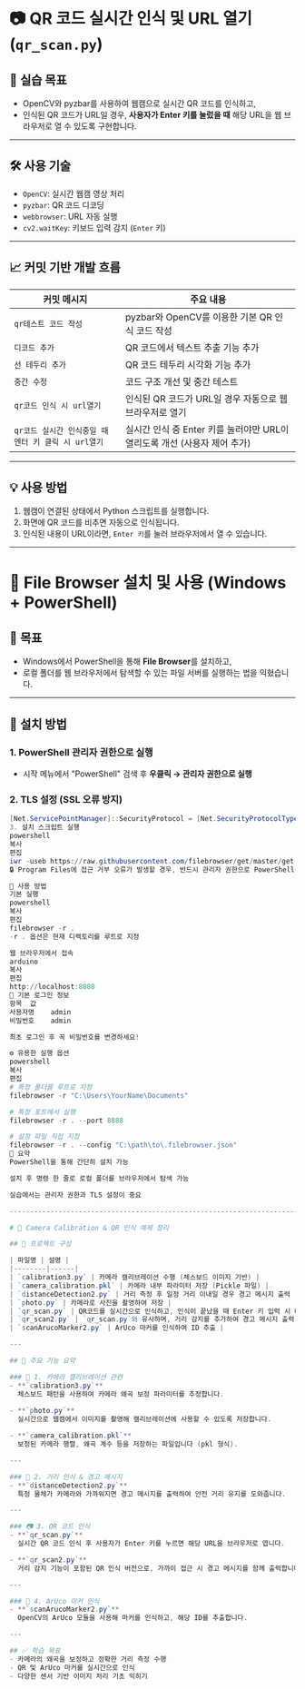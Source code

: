 # 📷 QR 코드 실시간 인식 및 URL 열기 (`qr_scan.py`)

## 📌 실습 목표
- OpenCV와 pyzbar를 사용하여 웹캠으로 실시간 QR 코드를 인식하고,
- 인식된 QR 코드가 URL일 경우, **사용자가 Enter 키를 눌렀을 때** 해당 URL을 웹 브라우저로 열 수 있도록 구현합니다.

---

## 🛠️ 사용 기술
- `OpenCV`: 실시간 웹캠 영상 처리
- `pyzbar`: QR 코드 디코딩
- `webbrowser`: URL 자동 실행
- `cv2.waitKey`: 키보드 입력 감지 (`Enter` 키)

---

## 📈 커밋 기반 개발 흐름

| 커밋 메시지 | 주요 내용 |
|-------------|-----------|
| `qr테스트 코드 작성` | pyzbar와 OpenCV를 이용한 기본 QR 인식 코드 작성 |
| `디코드 추가` | QR 코드에서 텍스트 추출 기능 추가 |
| `선 테두리 추가` | QR 코드 테두리 시각화 기능 추가 |
| `중간 수정` | 코드 구조 개선 및 중간 테스트 |
| `qr코드 인식 시 url열기` | 인식된 QR 코드가 URL일 경우 자동으로 웹브라우저로 열기 |
| `qr코드 실시간 인식중일 때 엔터 키 클릭 시 url열기` | 실시간 인식 중 Enter 키를 눌러야만 URL이 열리도록 개선 (사용자 제어 추가) |

---

## 💡 사용 방법

1. 웹캠이 연결된 상태에서 Python 스크립트를 실행합니다.
2. 화면에 QR 코드를 비추면 자동으로 인식됩니다.
3. 인식된 내용이 URL이라면, `Enter 키`를 눌러 브라우저에서 열 수 있습니다.

-----------------------------------------------------------------------------------------------------------------------------------------

# 📁 File Browser 설치 및 사용 (Windows + PowerShell)

## 📌 목표
- Windows에서 PowerShell을 통해 **File Browser**를 설치하고,
- 로컬 폴더를 웹 브라우저에서 탐색할 수 있는 파일 서버를 실행하는 법을 익혔습니다.

---

## 🔧 설치 방법

### 1. PowerShell 관리자 권한으로 실행
- 시작 메뉴에서 "PowerShell" 검색 후 **우클릭 → 관리자 권한으로 실행**

### 2. TLS 설정 (SSL 오류 방지)
```powershell
[Net.ServicePointManager]::SecurityProtocol = [Net.SecurityProtocolType]::Tls12
3. 설치 스크립트 실행
powershell
복사
편집
iwr -useb https://raw.githubusercontent.com/filebrowser/get/master/get.ps1 | iex
🔒 Program Files에 접근 거부 오류가 발생할 경우, 반드시 관리자 권한으로 PowerShell을 실행해야 합니다.

🚀 사용 방법
기본 실행
powershell
복사
편집
filebrowser -r .
-r . 옵션은 현재 디렉토리를 루트로 지정

웹 브라우저에서 접속
arduino
복사
편집
http://localhost:8080
🔑 기본 로그인 정보
항목	값
사용자명	admin
비밀번호	admin

최초 로그인 후 꼭 비밀번호를 변경하세요!

⚙️ 유용한 실행 옵션
powershell
복사
편집
# 특정 폴더를 루트로 지정
filebrowser -r "C:\Users\YourName\Documents"

# 특정 포트에서 실행
filebrowser -r . --port 8888

# 설정 파일 직접 지정
filebrowser -r . --config "C:\path\to\.filebrowser.json"
📌 요약
PowerShell을 통해 간단히 설치 가능

설치 후 명령 한 줄로 로컬 폴더를 브라우저에서 탐색 가능

실습에서는 관리자 권한과 TLS 설정이 중요

-----------------------------------------------------------------------------------------------------------------------------------------

# 🎥 Camera Calibration & QR 인식 예제 정리

## 📁 프로젝트 구성

| 파일명 | 설명 |
|--------|------|
| `calibration3.py` | 카메라 캘리브레이션 수행 (체스보드 이미지 기반) |
| `camera_calibration.pkl` | 카메라 내부 파라미터 저장 (Pickle 파일) |
| `distanceDetection2.py` | 거리 측정 후 일정 거리 이내일 경우 경고 메시지 출력 |
| `photo.py` | 카메라로 사진을 촬영하여 저장 |
| `qr_scan.py` | QR코드를 실시간으로 인식하고, 인식이 끝났을 때 Enter 키 입력 시 URL 열기 |
| `qr_scan2.py` | `qr_scan.py`와 유사하며, 거리 감지를 추가하여 경고 메시지 출력 |
| `scanArucoMarker2.py` | ArUco 마커를 인식하여 ID 추출 |

---

## 📌 주요 기능 요약

### 🔧 1. 카메라 캘리브레이션 관련
- **`calibration3.py`**  
  체스보드 패턴을 사용하여 카메라 왜곡 보정 파라미터를 추정합니다.
  
- **`photo.py`**  
  실시간으로 웹캠에서 이미지를 촬영해 캘리브레이션에 사용할 수 있도록 저장합니다.

- **`camera_calibration.pkl`**  
  보정된 카메라 행렬, 왜곡 계수 등을 저장하는 파일입니다 (pkl 형식).

---

### 🧠 2. 거리 인식 & 경고 메시지
- **`distanceDetection2.py`**  
  특정 물체가 카메라와 가까워지면 경고 메시지를 출력하여 안전 거리 유지를 도와줍니다.

---

### 📷 3. QR 코드 인식
- **`qr_scan.py`**  
  실시간 QR 코드 인식 후 사용자가 Enter 키를 누르면 해당 URL을 브라우저로 엽니다.

- **`qr_scan2.py`**  
  거리 감지 기능이 포함된 QR 인식 버전으로, 가까이 접근 시 경고 메시지를 함께 출력합니다.

---

### 🎯 4. ArUco 마커 인식
- **`scanArucoMarker2.py`**  
  OpenCV의 ArUco 모듈을 사용해 마커를 인식하고, 해당 ID를 추출합니다.

---

## ✅ 학습 목표
- 카메라의 왜곡을 보정하고 정확한 거리 측정 수행
- QR 및 ArUco 마커를 실시간으로 인식
- 다양한 센서 기반 이미지 처리 기초 익히기
